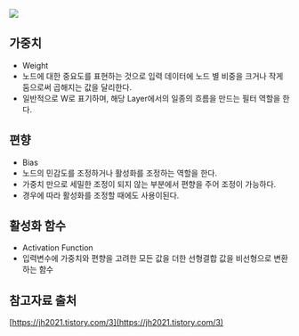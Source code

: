 ![](https://www.popit.kr/wp-content/uploads/2019/07/%EA%B7%B8%EB%A6%BC4.png)

## 가중치
- Weight
- 노드에 대한 중요도를 표현하는 것으로 입력 데이터에 노드 별 비중을 크거나 작게 둠으로써 곱해지는 값을 달리한다.
- 일반적으로 W로 표기하며, 해당 Layer에서의 일종의 흐름을 만드는 필터 역할을 한다.

## 편향
- Bias
- 노드의 민감도를 조정하거나 활성화를 조정하는 역할을 한다.
- 가중치 만으로 세밀한 조정이 되지 않는 부분에서 편향을 주어 조정이 가능하다.
- 경우에 따라 활성화를 조정할 때에도 사용이된다.

## 활성화 함수
- Activation Function
- 입력변수에 가중치와 편향을 고려한 모든 값을 더한 선형결합 값을 비선형으로 변환하는 함수

## 참고자료 출처
[https://jh2021.tistory.com/3](https://jh2021.tistory.com/3)